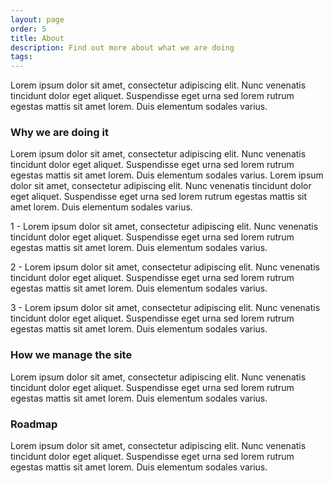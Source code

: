 ```yaml
---
layout: page
order: 5
title: About
description: Find out more about what we are doing
tags:
---
```


 Lorem ipsum dolor sit amet, consectetur adipiscing elit. Nunc venenatis tincidunt dolor eget aliquet. Suspendisse eget urna sed lorem rutrum egestas mattis sit amet lorem. Duis elementum sodales varius.

### Why we are doing it

Lorem ipsum dolor sit amet, consectetur adipiscing elit. Nunc venenatis tincidunt dolor eget aliquet. Suspendisse eget urna sed lorem rutrum egestas mattis sit amet lorem. Duis elementum sodales varius.  Lorem ipsum dolor sit amet, consectetur adipiscing elit. Nunc venenatis tincidunt dolor eget aliquet. Suspendisse eget urna sed lorem rutrum egestas mattis sit amet lorem. Duis elementum sodales varius.

1 -  Lorem ipsum dolor sit amet, consectetur adipiscing elit. Nunc venenatis tincidunt dolor eget aliquet. Suspendisse eget urna sed lorem rutrum egestas mattis sit amet lorem. Duis elementum sodales varius.

2 -  Lorem ipsum dolor sit amet, consectetur adipiscing elit. Nunc venenatis tincidunt dolor eget aliquet. Suspendisse eget urna sed lorem rutrum egestas mattis sit amet lorem. Duis elementum sodales varius.

3 -  Lorem ipsum dolor sit amet, consectetur adipiscing elit. Nunc venenatis tincidunt dolor eget aliquet. Suspendisse eget urna sed lorem rutrum egestas mattis sit amet lorem. Duis elementum sodales varius.

### How we manage the site

Lorem ipsum dolor sit amet, consectetur adipiscing elit. Nunc venenatis tincidunt dolor eget aliquet. Suspendisse eget urna sed lorem rutrum egestas mattis sit amet lorem. Duis elementum sodales varius.

### Roadmap

 Lorem ipsum dolor sit amet, consectetur adipiscing elit. Nunc venenatis tincidunt dolor eget aliquet. Suspendisse eget urna sed lorem rutrum egestas mattis sit amet lorem. Duis elementum sodales varius.